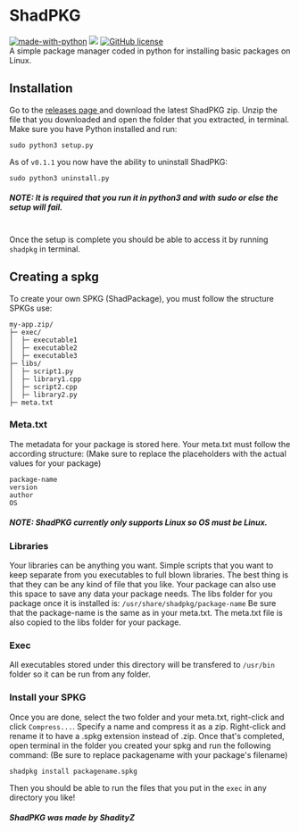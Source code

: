 # ShadPKG
[![made-with-python](https://img.shields.io/badge/Made%20with-Python-1f425f.svg)](https://www.python.org/) ![](https://img.shields.io/github/issues/shadownightx/shadpkg.svg) [![GitHub license](https://img.shields.io/github/license/shadownightx/shadpkg.svg)](https://github.com/shadownightx/shadpkg/blob/main/LICENSE) <br>
A simple package manager coded in python for installing basic packages on Linux.

## Installation
Go to the <a href="https://github.com/ShadowNightX/shadpkg/releases">releases page </a>and download the latest ShadPKG zip. Unzip the file that you downloaded and open the folder that you extracted, in terminal. Make sure you have Python installed and run:
```
sudo python3 setup.py
```
As of ```v0.1.1``` you now have the ability to uninstall ShadPKG:
```
sudo python3 uninstall.py
```
##### NOTE: It is required that you run it in python3 and with sudo or else the setup will fail. 
<br> Once the setup is complete you should be able to access it by running ``` shadpkg ``` in terminal.

## Creating a spkg
To create your own SPKG (ShadPackage), you must follow the structure SPKGs use:
```
my-app.zip/
├─ exec/
│  ├─ executable1
│  ├─ executable2
│  ├─ executable3
├─ libs/
│  ├─ script1.py
│  ├─ library1.cpp
│  ├─ script2.cpp
│  ├─ library2.py
├─ meta.txt
```
### Meta.txt
The metadata for your package is stored here. Your meta.txt must follow the according structure: (Make sure to replace the placeholders with the actual values for your package)
```
package-name
version
author
OS
```
##### NOTE: ShadPKG currently only supports Linux so OS must be Linux.

### Libraries
Your libraries can be anything you want. Simple scripts that you want to keep separate from you executables to full blown libraries. The best thing is that they can 
be any kind of file that you like. Your package can also use this space to save any data your package needs. The libs folder for you package once it is installed 
is: ``` /usr/share/shadpkg/package-name ``` Be sure that the package-name is the same as in your meta.txt. The meta.txt file is also copied to the libs folder for your package.

### Exec
All executables stored under this directory will be transfered to ``` /usr/bin ``` folder so it can be run from any folder.

### Install your SPKG
Once you are done, select the two folder and your meta.txt, right-click and click ```Compress...```. Specify a name and compress it as a zip. Right-click and rename it to have a .spkg extension instead of .zip. Once that's completed, open terminal in the folder you created your spkg and run the following command: (Be sure to replace packagename with your package's filename)
```
shadpkg install packagename.spkg
```
Then you should be able to run the files that you put in the ```exec``` in any directory you like!

##### ShadPKG was made by ShadityZ
